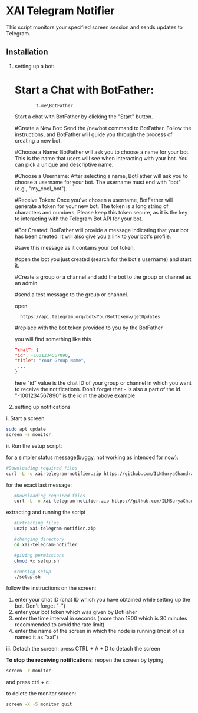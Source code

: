 # XAI Telegram Notifier

This script monitors your specified screen session and sends updates to Telegram.

## Installation
1. setting up a bot:

      # Start a Chat with BotFather:
   
               t.me\BotFather
   
      Start a chat with BotFather by clicking the "Start" button.


      #Create a New Bot:
         Send the /newbot command to BotFather. Follow the instructions, and BotFather will guide you through the process of creating a new bot.


      #Choose a Name:
         BotFather will ask you to choose a name for your bot. This is the name that users will see when interacting with your bot. You can pick a unique and descriptive name.


      #Choose a Username:
         After selecting a name, BotFather will ask you to choose a username for your bot. The username must end with "bot" (e.g., "my_cool_bot").


      #Receive Token:
         Once you've chosen a username, BotFather will generate a token for your new bot. The token is a long string of characters and numbers. Please keep this token secure, as it is the key to interacting with the Telegram Bot API for your bot.



      #Bot Created:
         BotFather will provide a message indicating that your bot has been created. It will also give you a link to your bot's profile.


      #save this message as it contains your bot token.
   
      #open the bot you just created (search for the bot's username) and start it.

      #Create a group or a channel and add the bot to the group or channel as an admin.

      #send a test message to the group or channel.
   
      open

         https://api.telegram.org/bot<YourBotToken>/getUpdates

      #replace <YourBotToken> with the bot token provided to you by the BotFather

      you will find something like this
      ```json
      "chat": {
      "id": -1001234567890,
      "title": "Your Group Name",
       ...
      }
      ```
      
      here "id" value is the chat ID of your group or channel in which you want to receive the notifications. Don't forget that - is also a part of the id. "-1001234567890" is the id in the above example 
      

2. setting up notifications


i. Start a screen

   ```bash
   sudo apt update
   screen -S monitor
   ```

ii. Run the setup script:

for a simpler status message(buggy, not working as intended for now):
   ```bash
   #Downloading required files
   curl -L -o xai-telegram-notifier.zip https://github.com/ILNSuryaChandra/xai-telegram-notifier/releases/latest/download/xai-telegram-notifier.zip
   ```

for the exact last message:
```bash
   #Downloading required files
   curl -L -o xai-telegram-notifier.zip https://github.com/ILNSuryaChandra/xai-telegram-notifier/releases/download/v1.0.0/xai-telegram-notifier.zip
   ```

extracting and running the script
```bash
   #Extracting files
   unzip xai-telegram-notifier.zip

   #changing directory
   cd xai-telegram-notifier

   #giving permissions
   chmod +x setup.sh

   #running setup
   ./setup.sh
   ```
   follow the instructions on the screen:
   1. enter your chat ID (chat ID which you have obtained while setting up the bot. Don't forget "-")
   2. enter your bot token which was given by BotFaher
   3. enter the time interval in seconds (more than 1800 which is 30 minutes recommended to avoid the rate limit)
   4. enter the name of the screen in which the node is running (most of us named it as "xai")

iii. Detach the screen:
      press CTRL + A + D to detach the screen

**To stop the receiving notifications**:
reopen the screen by typing
```bash
screen -r monitor
```
and press ctrl + c

to delete the monitor screen:
```bash
screen -X -S monitor quit
```
